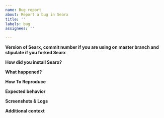 ```yaml
---
name: Bug report
about: Report a bug in Searx
title: ''
labels: bug
assignees: ''

---
```


<!-- PLEASE FILL THESE FIELDS, IT REALLY HELPS THE MAINTAINERS OF SEARX -->

**Version of Searx, commit number if you are using on master branch and stipulate if you forked Searx**
<!-- If you are running on master branch using git execute this command
in order to fetch the latest commit ID:
```
git log -1
``` 
If you are using searx-docker then look at the bottom of the Searx page
and check for the version after "Powered by searx"

Please also stipulate if you are using a forked version of Searx and
include a link to the fork source code.
-->
**How did you install Searx?**
<!-- Did you install Searx using the official wiki or using searx-docker
or manually by executing the searx/webapp.py file? -->
**What happened?**
<!-- A clear and concise description of what the bug is. -->

**How To Reproduce**
<!-- How can we reproduce this issue? (as minimally and as precisely as possible) -->

**Expected behavior**
<!-- A clear and concise description of what you expected to happen. -->

**Screenshots & Logs**
<!-- If applicable, add screenshots, logs to help explain your problem. -->

**Additional context**
<!-- Add any other context about the problem here. -->
